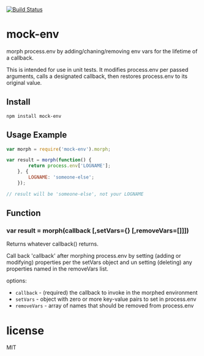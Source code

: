 [![Build Status](https://travis-ci.org/burl/mock-env.svg?branch=master)](https://travis-ci.org/burl/mock-env)

# mock-env

morph process.env by adding/chaning/removing env vars for the lifetime of a callback.

This is intended for use in unit tests.  It modifies process.env per passed arguments, calls a designated callback, then restores process.env to its original value.


## Install

```shell
npm install mock-env
```

## Usage Example

```javascript
var morph = require('mock-env').morph;

var result = morph(function() {
        return process.env['LOGNAME'];
    }, {
        LOGNAME: 'someone-else';
    });

// result will be 'someone-else', not your LOGNAME
```

## Function

### var result = morph(callback [,setVars={} [,removeVars=[]]])

Returns whatever callback() returns.

Call back 'callback' after morphing process.env by setting (adding or modifying) properties per the setVars object and un setting (deleting)
any properties named in the removeVars list.

options:

* `callback` - (required) the callback to invoke in the morphed environment
* `setVars` - object with zero or more key-value pairs to set in process.env
* `removeVars` - array of names that should be removed from process.env

# license

MIT


